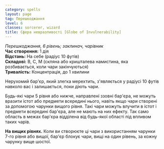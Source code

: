 ```yaml
---
category: spells
layout: page
tag: Перешкоджання
level: 6
classes: sorcerer, wizard
title: Сфера невразливості [Globe of Invulnerability]
---
```


_Перешкоджання, 6 рівень; заклинач, чарівник_   
**Час створення:** 1 дія    
**Відстань:** На себе (радіус 10 футів)    
**Складові:** В, С, М (скляна або кришталева намистина, яка розбивається, коли чари закінчуються)    
**Тривалість:** Концентрація, до 1 хвилини  

Нерухомий бар'єр, який злегка мерехтить, з'являється у радіусі 10 футів навколо вас і залишається, поки діють чари.    

Будь-які чари 5 рівня або нижче, направлені ззовні бар'єра, не можуть вразити істот або предмети всередині нього, навіть якщо чари створені за допомогою чарунки вищого рівня. Такі чари можуть влучити в істот і предмети всередині бар'єра, але не мають на них ефекту. Так само область в межах бар'єра відділена від будь-якої області під впливом таких чарів.   

**На вищих рівнях.** Коли ви створюєте ці чари з використанням чарунки 7-го рівня або вищої, бар'єр блокує чари, вищі на один рівень, за кожну чарунку вище шостої. 
